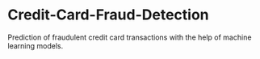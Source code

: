 # Credit-Card-Fraud-Detection
Prediction of fraudulent credit card transactions with the help of machine learning models.

